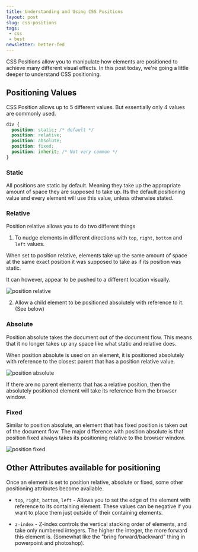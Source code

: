 ```yaml
---
title: Understanding and Using CSS Positions
layout: post
slug: css-positions
tags:
 - css
 - best
newsletter: better-fed
---
```


CSS Positions allow you to manipulate how elements are positioned to achieve many different visual effects. In this post today, we're going a little deeper to understand CSS positioning.

<!--more-->

## Positioning Values
CSS Position allows up to 5 different values. But essentially only 4 values are commonly used.

```css
div {
  position: static; /* default */
  position: relative;
  position: absolute;
  position: fixed;
  position: inherit; /* Not very common */
}
```

### Static

All positions are static by default. Meaning they take up the appropriate amount of space they are supposed to take up. Its the default positioning value and every element will use this value, unless otherwise stated.

### Relative

Position relative allows you to do two different things

1. To nudge elements in different directions with `top`, `right`, `bottom` and `left` values.

  When set to position relative, elements take up the same amount of space at the same exact position it was supposed to take as if its position was static.

  It can however, appear to be pushed to a different location visually.

  ![][image-1]

2. Allow a child element to be positioned absolutely with reference to it. (See below)

### Absolute

Position absolute takes the document out of the document flow. This means that it no longer takes up any space like what static and relative does.

When position absolute is used on an element, it is positioned absolutely with reference to the closest parent that has a position relative value.

![][image-2]

If there are no parent elements that has a relative position, then the absolutely positioned element will take its reference from the browser window.

### Fixed

Similar to position absolute, an element that has fixed position is taken out of the document flow. The major difference with position absolute is that position fixed always takes its positioning relative to the browser window.

![][image-3]

## Other Attributes available for positioning

Once an element is set to position relative, absolute or fixed, some other positioning attributes become available.

- `top`, `right`, `bottom`, `left` - Allows you to set the edge of the element with reference to its containing element. These values can be negative if you want to place them just outside of their containing elements.

- `z-index` - Z-index controls the vertical stacking order of elements, and take only numbered integers. The higher the integer, the more forward this element is. (Somewhat like the "bring forward/backward" thing in powerpoint and photoshop).


[image-1]:  /images/2014/03/posr.jpg "position relative"
[image-2]:  /images/2014/03/posa.jpg "position absolute"
[image-3]:  /images/2014/03/posf.jpg "position fixed"
